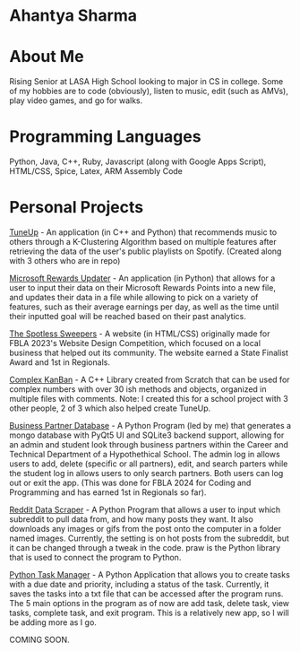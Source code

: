 # Ahantya Sharma

# About Me

Rising Senior at LASA High School looking to major in CS in college. Some of my hobbies are to code (obviously), listen to music, edit (such as AMVs), play video games, and go for walks.

# Programming Languages
Python, Java, C++, Ruby, Javascript (along with Google Apps Script), HTML/CSS, Spice, Latex, ARM Assembly Code

# Personal Projects

[TuneUp](https://github.com/Ahantya/TuneUp) - An application (in C++ and Python) that recommends music to others through a K-Clustering Algorithm based on multiple features after retrieving the data of the user's public playlists on Spotify. (Created along with 3 others who are in repo)

[Microsoft Rewards Updater](https://github.com/Ahantya/Microsoft-Rewards-Updater) - An application (in Python) that allows for a user to input their data on their Microsoft Rewards Points into a new file, and updates their data in a file while allowing to pick on a variety of features, such as their average earnings per day, as well as the time until their inputted goal will be reached based on their past analytics.

[The Spotless Sweepers](https://github.com/Ahantya/ahantya.github.io) - A website (in HTML/CSS) originally made for FBLA 2023's Website Design Competition, which focused on a local business that helped out its community. The website earned a State Finalist Award and 1st in Regionals.

[Complex KanBan](https://github.com/Ahantya/complexkanban-Ahantya) - A C++ Library created from Scratch that can be used for complex numbers with over 30 ish methods and objects, organized in multiple files with comments. Note: I created this for a school project with 3 other people, 2 of 3 which also helped create TuneUp. 

[Business Partner Database](https://github.com/Ahantya/Coding-Programming) - A Python Program (led by me) that generates a mongo database with PyQt5 UI and SQLite3 backend support, allowing for an admin and student look through business partners within the Career and Technical Department of a Hypothethical School. The admin log in allows users to add, delete (specific or all partners), edit, and search parters while the student log in allows users to only search partners. Both users can log out or exit the app. (This was done for FBLA 2024 for Coding and Programming and has earned 1st in Regionals so far). 

[Reddit Data Scraper](https://github.com/Ahantya/RedditDataScraper) - A Python Program that allows a user to input which subreddit to pull data from, and how many posts they want. It also downloads any images or gifs from the post onto the computer in a folder named images. Currently, the setting is on hot posts from the subreddit, but it can be changed through a tweak in the code. praw is the Python library that is used to connect the program to Python.

[Python Task Manager](https://github.com/Ahantya/Task_Manager_Python) - A Python Application that allows you to create tasks with a due date and priority, including a status of the task. Currently, it saves the tasks into a txt file that can be accessed after the program runs. The 5 main options in the program as of now are add task, delete task, view tasks, complete task, and exit program. This is a relatively new app, so I will be adding more as I go. 

COMING SOON.



